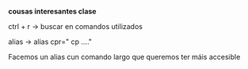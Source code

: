 **cousas interesantes clase**

ctrl + r -> buscar en comandos utilizados

alias -> alias cpr=" cp ...." 

Facemos un alias cun comando largo que queremos ter máis accesible

